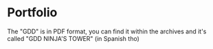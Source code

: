 # Portfolio

The "GDD" is in PDF format, you can find it within the archives and it's called "GDD NINJA'S TOWER" (in Spanish tho)
